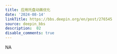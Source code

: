 ```yaml
---
title: 应用托盘动画优化
date: '2024-08-14'
linkTitle: https://bbs.deepin.org/en/post/276545
source: deepin_bbs
description:  02 
disable_comments: true
---
```

NA

